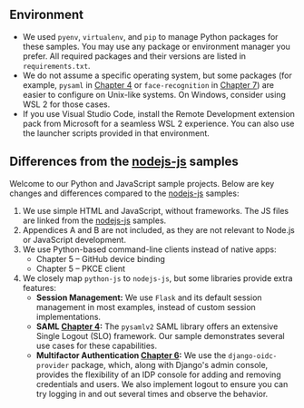## Environment

* We used `pyenv`, `virtualenv`, and `pip` to manage Python packages for
  these samples. You may use any package or environment manager you prefer.
  All required packages and their versions are listed in `requirements.txt`.
* We do not assume a specific operating system, but some packages (for
  example, `pysaml` in [Chapter 4](chapter-4) or `face-recognition` in
  [Chapter 7](chapter-7)) are easier to configure on Unix-like systems.
  On Windows, consider using WSL 2 for those cases.
* If you use Visual Studio Code, install the Remote Development extension
  pack from Microsoft for a seamless WSL 2 experience. You can also use
  the launcher scripts provided in that environment.

## Differences from the [nodejs-js](../nodejs-js) samples

Welcome to our Python and JavaScript sample projects. Below are key
changes and differences compared to the [nodejs-js](../nodejs-js)
samples:

1. We use simple HTML and JavaScript, without frameworks. The JS files
   are linked from the [nodejs-js](../nodejs-js/) samples.
2. Appendices A and B are not included, as they are not relevant to
   Node.js or JavaScript development.
3. We use Python-based command-line clients instead of native apps:
   - Chapter 5 – GitHub device binding
   - Chapter 5 – PKCE client
4. We closely map `python-js` to `nodejs-js`, but some libraries provide
   extra features:
   - **Session Management:** We use `Flask` and its default session
     management in most examples, instead of custom session
     implementations.
   - **SAML [Chapter 4](chapter-4):** The `pysamlv2` SAML library offers
     an extensive Single Logout (SLO) framework. Our sample demonstrates
     several use cases for these capabilities.
   - **Multifactor Authentication [Chapter 6](chapter-6):** We use the
     `django-oidc-provider` package, which, along with Django's admin
     console, provides the flexibility of an IDP console for adding and
     removing credentials and users. We also implement logout to ensure you can 
     try logging in and out several times and observe the behavior. 
